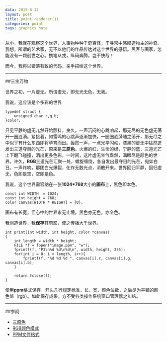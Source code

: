 ```yaml
---
data: 2015-8-12
layout: post
title: point renderer(1)
categories: point
tags: graphics note
---
```


从小，我就在观察这个世界，人事物种种千奇百怪，于寻常中感叹造物主的神奇。我想，所谓的艺术家，无不以他们的作品传达对这个世界的感悟。黑客与画家，怎能没有一颗创世之心。携笔从戎，纵码奔腾，岂不快哉！

而今，我将以错落有致的代码，亲手描绘这个世界。

------------------------------------------------------
##三生万物

世界之初，一片虚无。所谓虚无，即无光无色，无我。

我说，这应该是个多彩的世界

	typedef struct {
		unsigned char r,g,b;
	}color;

只见平静的虚无兀然开始颤抖，良久，一声沉闷的心跳响起，那无尽的无色虚无荡开一圈涟漪。紧接着，如雷鸣的心跳声逐渐加快，一圈圈涟漪随之荡开，那无尽之中似乎有什么东西即将孕育而出。轰然一声，一点光华闪动，漆黑的虚无中猛然迸发出三道夺目的光芒，原来是**三原色**。火爆的红，生命的绿，宁静的蓝，三道光芒上下翻飞碰撞，洒出更多色彩，一时间，这片虚无生气盎然，满眼尽是颜色的世界。许久，**RGB**三道光芒汇聚一处，螺旋缠绕，各自发出最夺目的光芒，宛如白日。一声炸响，那团白光爆裂，化作无数光点，消散开来。世界回归平静，回归虚无，色即是空，空即是色。

我说，这个世界需容纳在一张**1024*768**大小的**画布**上，黑色即本色。

	const int WIDTH  = 1024;
	const int height = 768;
	color canvas[WIDTH * HEIGHT] = {0};

画布有长宽，但心中的世界永无止境。黑色亦无色，亦全色。

我创造世界，我**保存**其剪影，使之传播大千世界。

	int print(int width, int height, color *canvas)
	{
		int length = width * height;
		FILE *f = fopen("image.ppm", "w");
		fprintf(f, "P3\n%d %d\n%d\n", width, height, 255);
		for(int i = 0; i < length, i++){
			fprintf(f, "%d %d %d ", canvas[i].r, canvas[i].g, canvas[i].b);
		}
		
		return fclose(f);
	}

使用**ppm**格式保存，开头几行规定标准，长，宽，颜色位数，之后尽为平铺的颜色值（rgb）。如此保存成果，方不受各类操作系统窗口管理器之纠结。

-----------------
##参阅

- [三原色](https://en.wikipedia.org/wiki/Primary_color)
- [RGB颜色模式](https://en.wikipedia.org/wiki/RGB_color_model)
- [PPM文件格式](https://en.wikipedia.org/wiki/Netpbm_format)

